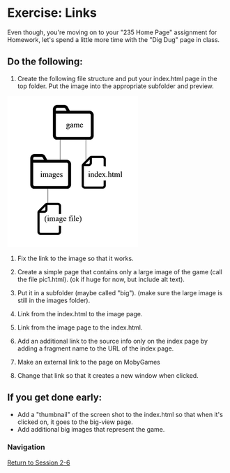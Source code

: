 # Exercise: Links 

Even though, you're moving on to your "235 Home Page" assignment for Homework, let's spend a little more time with the "Dig Dug" page in class.

## Do the following:

1. Create the following file structure and put your index.html page in the top folder.  Put the image into the appropriate subfolder and preview.

![file structure](links-file-structure.png)

1. Fix the link to the image so that it works.

1. Create a simple page that contains only a large image of the game (call the file pic1.html).  (ok if huge for now, but include alt text).  

1. Put it in a subfolder (maybe called "big").
(make sure the large image is still in the images folder).

1. Link from the index.html to the image page.

1. Link from the image page to the index.html.

1. Add an additional link to the source info only on the index page by adding a fragment name to the URL of the index page. 

1. Make an external link to the page on MobyGames

1. Change that link so that it creates a new window when clicked.

## If you get done early:

- Add a "thumbnail" of the screen shot to the index.html so that when it's clicked on, it goes to the big-view page.
- Add additional big images that represent the game.

### Navigation
[Return to Session 2-6](../sessions/2-6.md)


